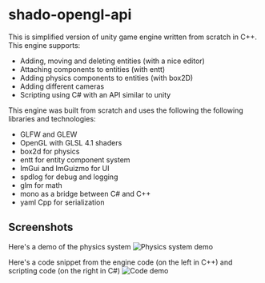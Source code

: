 # shado-opengl-api

This is simplified version of unity game engine written from scratch in C++.
This engine supports:

- Adding, moving and deleting entities (with a nice editor)
- Attaching components to entities (with entt)
- Adding physics components to entities (with box2D)
- Adding different cameras
- Scripting using C# with an API similar to unity

This engine was built from scratch and uses the following the following libraries and technologies:

- GLFW and GLEW
- OpenGL with GLSL 4.1 shaders
- box2d for physics
- entt for entity component system
- ImGui and ImGuizmo for UI
- spdlog for debug and logging
- glm for math
- mono as a bridge between C# and C++
- yaml Cpp for serialization

## Screenshots

Here's a demo of the physics system
![Physics system demo](https://github.com/shadijiha/shado-opengl-api/blob/editor/shado-editor/assets/screenshots/runtime.gif?raw=true)

Here's a code snippet from the engine code (on the left in C++) and scripting code (on the right in C#)
![Code demo](https://github.com/shadijiha/shado-opengl-api/blob/editor/shado-editor/assets/screenshots/code.jpg?raw=true)
